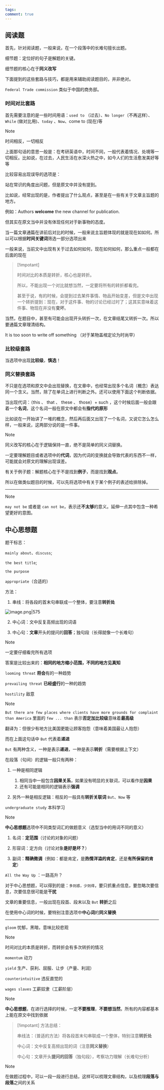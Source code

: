 ```yaml
---
tags: 
comment: true
---
```

## 阅读题

首先，针对阅读题，一般来说，在一个段落中的长难句擅长出题。

细节题：定位好的句子是解题的关键。

细节题的核心在于**同义改写**

下面提到的这些套路与技巧，都是用来辅助阅读题目的，并非绝对。

`Federal Trade commission` 类似于中国的商务部。

### 时间对比套路

首先需要注意的是一些时间用语：`used to` （过去）、`No longer`（不再这样）、`While` (做对比用)、`today` 、`Now`、come to (现在)等

> [!note]
> 时间相反，一切相反

上面那句话的意思一般是：在考研英语中，时间不同，一般代表着情况、处境等一切相反。比如说，在过去，人民生活在水深火热之中，如今人们的生活愈发美好等等 

比较容易出现误导的选项是：

站在常识的角度出问题，但是原文中并没有提到。

比如说，经常出现的是，作者提出了什么观点，甚至是在一些有关于文章主旨题的地方。

例如：Authors **welcome** the new channel for publication.

但其实在原文当中并没有体现任何对于新事物的态度。

当一篇文章通篇在讲前后对比的时候，一般来说主旨题体现的就是现在如如何。所以可以根据**时间关键词**筛选一部分选项出来

一般来说，当前文中出现有关于过去如何如何，现在如何如何，那么重点一般都在后面的现在

> [!impotant]
> 
> 时间对比的本质是转折，核心也是转折。
> 
> 所以，不能出现一个对比就想当然，一定要将所有的转折都看完。
> 
> 甚至于说，有的时候，会提到过去某件事情、物品开始变差，但是文中出现一个转折提到：现在，对于这件事、物的讨论已经过时了；这其实意味着这件事、物现在并没有**变坏**。

当然，在题目中，甚至有可能会出现开头转折一次，在文章结尾又转折一次。所以要通篇文章理清结构。

It is too soon to write off something （对于某物盖棺定论为时尚早）

### 比较级套路

当选项中出现**比较级**，**慎选**！

### 同义替换套路

不只是在选项和原文中会出现替换，在文章中，也经常出现多个名词（概念）表达同一个含义。当然，除了在单词上进行判断之外。还可以使用下面这个判断依据。

当出现代词：（this 、 that 、 these 、 those）+  such ，这个时候后面一般会跟着一个**名词**，这个名词一般在原文中都会有**指代的原形**

比如说在一开始讲了一堆的概念，然后再后面又出现了一个名词，又说它怎么怎么样，一般来说，这两部分说的是一件事。

> [!note]
> 同义改写的核心在于逻辑保持一直，绝不是简单的同义词替换。

一定要理解题目或者选项中的**代词**，因为代词的变换就会导致代表的东西不一样，可能就会对原文的理解出现误差。

有关于例子题：解题核心在于不是找到**例子**，而是找到**观点**。

所以在做类似题目的时候，可以先将选项中有关于某个例子的表述给排除掉。

****

> [!note]
> `may not be` 或者是 `can not be`，表示还**不太够**的意义。延伸一点其中包含一种希望更好的意图。


## 中心思想题

题干标志：

`mainly about`、`discuss`;

`the best title`;

`the purpose`

`appropriate`（合适的）

方法：

1. 串线：将各段的首末句串联成一个整体，要注意**转折处**

![image.png|575](https://picture-typora.obs.cn-north-4.myhuaweicloud.com/images/20251008203021.png)

2. 中心词：文中反复高频出现的词语

3. 中心句：**文章**开头的提问的**回答**；独句段（长得就像一个长难句）

> [!note]
> 一定要仔细看完所有选项
> 
> 答案是比较出来的：**相同的地方缩小范围，不同的地方见真知**

`looming threat` **将会**有的一种趋势

`prevailing threat` **已经盛行**的一种的趋势

`hostility` 敌意

> [!note]
> 
>  `But there are few places where clients have more grounds for complaint than America` 里面的 `few ... than` 表示**否定加比较级**意味着**最高级**
> 
> 翻译为：但很少有地方比美国更能让顾客抱怨（意味着美国最让人抱怨）
> 
> 而在上面这句话中 `But` 代表着**递进**

`But` 有两种含义，一种是表示**递进**，一种是表示**转折**（需要根据上下文）

在段落（句间）的逻辑一般只有两种：

1. 一种是相同逻辑
	1. 相同当中一般包含**因果关系**，如果没有明显的关联词，可以看作是**因果**
	2. 还有可能是相同的逻辑表示**强调**

2. 另外一种是相反逻辑：相反的一般具有**转折关联词** `But`、`Now` 等

`undergraduate study` 本科学习

> [!note]
> **中心思想题**选项中不同类型词汇的做题意义（选型当中的用词不同的意义）
> 
> 1. 名词：**定范围**（讨论的对象的问题）
> 
> 2. 形容词：定方向（讨论对象**是好是坏？**）
> 
> 3. 副词：**精确微调**（例如：都是肯定，是**热情洋溢的肯定**，还是**有所保留的肯定**）

`All the Way Up` ：一路高升？

对于中心思想题，可以得到的是：`多则惑，少则得`，要只抓重点信息，要忽略次要信息，次要信息很可能是**干扰**

文章的重要信息，一般出现在段首、段末以及 `But` **转折**之后

在使用中心词的时候，要特别注意选项中**中心词**的**同义替换**

****

`gloom` 忧郁，黑暗，意味比较悲观

> [!note]
> 时间对比的本质是转折，而转折会有多次转折的情况

`momentum` 动力

`yield` 生产、获利、屈服、让步（产量、利润）

`counterintuitive` 违反直觉的

`wages slaves` 工薪奴隶（工薪阶层）

> [!note]
> **中心思想题**，在进行选择的时候，一定**不要推理**，**不要想当然**，所有的内容都基本上能在原文中找到依据

> [!impotant]
> 方法总结：
> 
> 串线法：（普适的方法）将各段首末句串联成一个整体，特别注意**转折处**
> 
> 中心词：文中反复高频出现的词（注意**同义替换**）
> 
> 中心句：文章开头**提问的回答**（独句段），考察功力理解（长难句分析）

> [!note]
> 在做题过程中，可以一段一段进行总结，这样可以梳理文章结构，以及梳理**段落与段落**之间的关系

